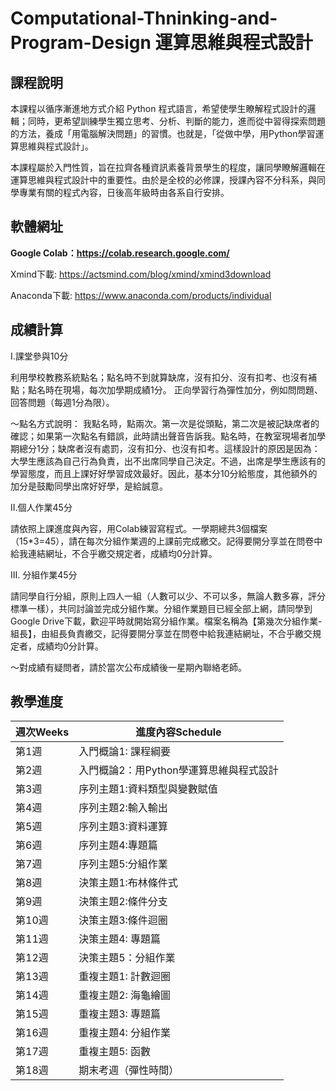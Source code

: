 # Computational-Thninking-and-Program-Design 運算思維與程式設計

## 課程說明

本課程以循序漸進地方式介紹 Python 程式語言，希望使學生瞭解程式設計的邏輯；同時，更希望訓練學生獨立思考、分析、判斷的能力，進而從中習得探索問題的方法，養成「用電腦解決問題」的習慣。也就是，「從做中學，用Python學習運算思維與程式設計」。

本課程屬於入門性質，旨在拉齊各種資訊素養背景學生的程度，讓同學瞭解邏輯在運算思維與程式設計中的重要性。由於是全校的必修課，授課內容不分科系，與同學專業有關的程式內容，日後高年級時由各系自行安排。

## 軟體網址

**Google Colab：https://colab.research.google.com/**

Xmind下載: https://actsmind.com/blog/xmind/xmind3download

Anaconda下載: https://www.anaconda.com/products/individual 

## 成績計算

I.課堂參與10分 

利用學校教務系統點名；點名時不到就算缺席，沒有扣分、沒有扣考、也沒有補點；點名時在現場，每次加學期成績1分。
正向學習行為彈性加分，例如問問題、回答問題（每週1分為限）。

～點名方式說明：
我點名時，點兩次。第一次是從頭點，第二次是被記缺席者的確認；如果第一次點名有錯誤，此時請出聲音告訴我。點名時，在教室現場者加學期總分1分；缺席者沒有處罰，沒有扣分、也沒有扣考。這樣設計的原因是因為：大學生應該為自己行為負責，出不出席同學自己決定。不過，出席是學生應該有的學習態度，而且上課好好學習成效最好。因此，基本分10分給態度，其他額外的加分是鼓勵同學出席好好學，是給誠意。

II.個人作業45分

請依照上課進度與內容，用Colab練習寫程式。一學期總共3個檔案（15*3=45），請在每次分組作業週的上課前完成繳交。記得要開分享並在問卷中給我連結網址，不合乎繳交規定者，成績均0分計算。

III. 分組作業45分

請同學自行分組，原則上四人一組（人數可以少、不可以多，無論人數多寡，評分標準一樣），共同討論並完成分組作業。分組作業題目已經全部上網，請同學到Google Drive下載，歡迎平時就開始寫分組作業。檔案名稱為【第幾次分組作業-組長】，由組長負責繳交，記得要開分享並在問卷中給我連結網址，不合乎繳交規定者，成績均0分計算。

～對成績有疑問者，請於當次公布成績後一星期內聯絡老師。

## 教學進度

| 週次Weeks | 進度內容Schedule                        |
| --------- | --------------------------------------- |
| 第1週     | 入門概論1: 課程綱要                     |
| 第2週     | 入門概論2：用Python學運算思維與程式設計 |
| 第3週     | 序列主題1:資料類型與變數賦值            |
| 第4週     | 序列主題2:輸入輸出                      |
| 第5週     | 序列主題3:資料運算                      |
| 第6週     | 序列主題4:專題篇                        |
| 第7週     | 序列主題5:分組作業                      |
| 第8週     | 決策主題1:布林條件式                    |
| 第9週     | 決策主題2:條件分支                      |
| 第10週    | 決策主題3:條件迴圈                      |
| 第11週    | 決策主題4: 專題篇                       |
| 第12週    | 決策主題5：分組作業                     |
| 第13週    | 重複主題1: 計數迴圈                     |
| 第14週    | 重複主題2: 海龜繪圖                     |
| 第15週    | 重複主題3: 專題篇                       |
| 第16週    | 重複主題4: 分組作業                     |
| 第17週    | 重複主題5: 函數                         |
| 第18週    | 期末考週（彈性時間）                    |


